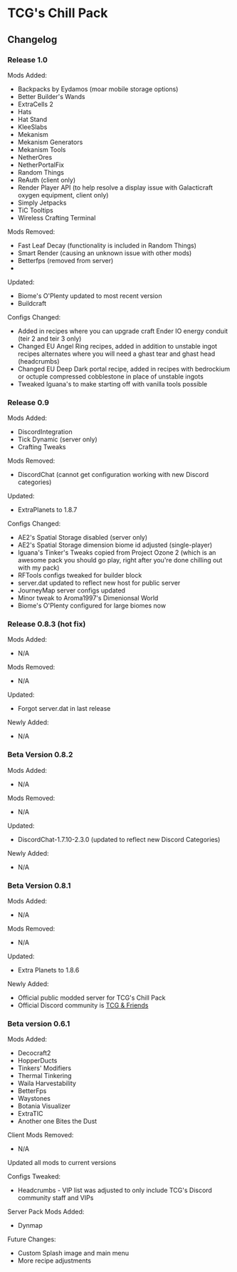 # TCG's Chill Pack  
## Changelog  



### Release 1.0   
Mods Added:  
- Backpacks by Eydamos (moar mobile storage options)  
- Better Builder's Wands  
- ExtraCells 2  
- Hats  
- Hat Stand  
- KleeSlabs  
- Mekanism  
- Mekanism Generators  
- Mekanism Tools  
- NetherOres  
- NetherPortalFix  
- Random Things  
- ReAuth (client only)  
- Render Player API (to help resolve a display issue with Galacticraft oxygen equipment, client only)  
- Simply Jetpacks  
- TiC Tooltips  
- Wireless Crafting Terminal  

Mods Removed:  
- Fast Leaf Decay (functionality is included in Random Things)
- Smart Render (causing an unknown issue with other mods)
- Betterfps (removed from server)  
- 

Updated:  
- Biome's O'Plenty updated to most recent version  
- Buildcraft 

Configs Changed:  
- Added in recipes where you can upgrade craft Ender IO energy conduit (teir 2 and teir 3 only)  
- Changed EU Angel Ring recipes, added in addition to unstable ingot recipes alternates where you will need a ghast tear and ghast head (headcrumbs)  
- Changed EU Deep Dark portal recipe, added in recipes with bedrockium or octuple compressed cobblestone in place of unstable ingots
- Tweaked Iguana's to make starting off with vanilla tools possible  

### Release 0.9  
Mods Added:  
- DiscordIntegration  
- Tick Dynamic (server only)  
- Crafting Tweaks  

Mods Removed:  
- DiscordChat (cannot get configuration working with new Discord categories)  

Updated:  
- ExtraPlanets to 1.8.7  

Configs Changed:  
- AE2's Spatial Storage disabled (server only)  
- AE2's Spatial Storage dimension biome id adjusted (single-player)  
- Iguana's Tinker's Tweaks copied from Project Ozone 2 (which is an awesome pack you should go play, right after you're done chilling out with my pack)  
- RFTools configs tweaked for builder block  
- server.dat updated to reflect new host for public server  
- JourneyMap server configs updated  
- Minor tweak to Aroma1997's Dimenionsal World  
- Biome's O'Plenty configured for large biomes now  


### Release 0.8.3 (hot fix)  
Mods Added:  
- N/A  

Mods Removed:  
- N/A  

Updated:  
- Forgot server.dat in last release

Newly Added:  
- N/A  

### Beta Version 0.8.2
Mods Added:  
- N/A  

Mods Removed:  
- N/A  

Updated:  
- DiscordChat-1.7.10-2.3.0 (updated to reflect new Discord Categories)  

Newly Added:  
- N/A  


### Beta Version 0.8.1  
Mods Added:  
- N/A  

Mods Removed:  
- N/A

Updated:  
- Extra Planets to 1.8.6

Newly Added:  
- Official public modded server for TCG's Chill Pack  
- Official Discord community is [TCG & Friends](https://discord.gg/bfFHEJd)  

### Beta version 0.6.1  
Mods Added:  
- Decocraft2  
- HopperDucts  
- Tinkers' Modifiers  
- Thermal Tinkering  
- Waila Harvestability  
- BetterFps  
- Waystones  
- Botania Visualizer  
- ExtraTIC  
- Another one Bites the Dust  

Client Mods Removed:  
- N/A

Updated all mods to current versions  

Configs Tweaked:  
- Headcrumbs -  VIP list was adjusted to only include TCG's Discord community staff and VIPs  

Server Pack Mods Added:  
- Dynmap  

Future Changes:  
- Custom Splash image and main menu  
- More recipe adjustments  